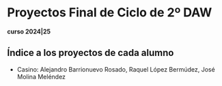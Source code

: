 # Proyectos Final de Ciclo de 2º DAW
**curso 2024|25**

## Índice a los proyectos de cada alumno
* Casino: Alejandro Barrionuevo Rosado, Raquel López Bermúdez, José Molina Meléndez
